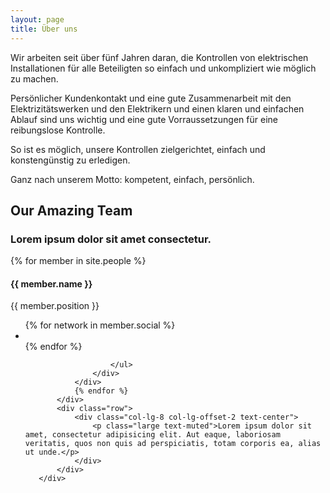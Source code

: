```yaml
---
layout: page
title: Über uns
---
```



Wir arbeiten seit über fünf Jahren daran, die Kontrollen von elektrischen Installationen für alle Beteiligten so einfach und unkompliziert wie möglich zu machen.

Persönlicher Kundenkontakt und eine gute Zusammenarbeit mit den Elektrizitätswerken und den Elektrikern und einen klaren und einfachen Ablauf sind uns wichtig und eine gute Vorraussetzungen für eine reibungslose Kontrolle.

So ist es möglich, unsere Kontrollen zielgerichtet, einfach und konstengünstig zu erledigen.

Ganz nach unserem Motto:
kompetent, einfach, persönlich.


<div class="container">
           <div class="row">
               <div class="col-lg-12 text-center">
                   <h2 class="section-heading">Our Amazing Team</h2>
                   <h3 class="section-subheading text-muted">Lorem ipsum dolor sit amet consectetur.</h3>
               </div>
           </div>
           <div class="row">
               {% for member in site.people %}
               <div class="col-sm-4">
                   <div class="team-member">
                       <img src="img/team/{{ member.pic }}.jpg" class="img-responsive img-circle" alt="">
                       <h4>{{ member.name }}</h4>
                       <p class="text-muted">{{ member.position }}</p>
                       <ul class="list-inline social-buttons">
                           {% for network in member.social %}
                           <li>
                               <a href="{{ network.url }}">
                                   <i class="fa fa-{{ network.title }}"></i>
                               </a>
                           </li>
                           {% endfor %}

                       </ul>
                   </div>
               </div>
               {% endfor %}
           </div>
           <div class="row">
               <div class="col-lg-8 col-lg-offset-2 text-center">
                   <p class="large text-muted">Lorem ipsum dolor sit amet, consectetur adipisicing elit. Aut eaque, laboriosam veritatis, quos non quis ad perspiciatis, totam corporis ea, alias ut unde.</p>
               </div>
           </div>
       </div>
